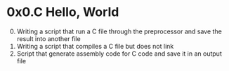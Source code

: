 # 0x0.C Hello, World
0. Writing a script that run a C file through the preprocessor and save the result into another file
1. Writing a script that compiles a C file but does not link
2. Script that generate assembly code for C code and save it in an output file 
